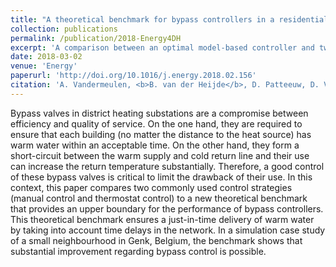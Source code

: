```yaml
---
title: "A theoretical benchmark for bypass controllers in a residential district heating network"
collection: publications
permalink: /publication/2018-Energy4DH
excerpt: 'A comparison between an optimal model-based controller and two existing control strategies for limiting bypass flows in district heating networks.'
date: 2018-03-02
venue: 'Energy'
paperurl: 'http://doi.org/10.1016/j.energy.2018.02.156'
citation: 'A. Vandermeulen, <b>B. van der Heijde</b>, D. Patteeuw, D. Vanhoudt, and L. Helsen, “A theoretical benchmark for bypass controllers in a residential district heating network,” Energy, p. , 2018.'
---
```


Bypass valves in district heating substations are a compromise between efficiency and quality of service. On the one hand, they are required to ensure that each building (no matter the distance to the heat source) has warm water within an acceptable time. On the other hand, they form a short-circuit between the warm supply and cold return line and their use can increase the return temperature substantially. Therefore, a good control of these bypass valves is critical to limit the drawback of their use. In this context, this paper compares two commonly used control strategies (manual control and thermostat control) to a new theoretical benchmark that provides an upper boundary for the performance of bypass controllers. This theoretical benchmark ensures a just-in-time delivery of warm water by taking into account time delays in the network. In a simulation case study of a small neighbourhood in Genk, Belgium, the benchmark shows that substantial improvement regarding bypass control is possible.
